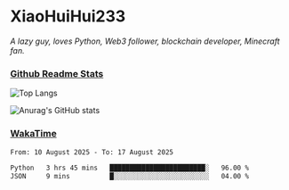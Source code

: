 # XiaoHuiHui233

*A lazy guy, loves Python, Web3 follower, blockchain developer, Minecraft fan.*

### [Github Readme Stats](https://github.com/anuraghazra/github-readme-stats)

![Top Langs](https://github-readme-stats.vercel.app/api/top-langs/?username=XiaoHuiHui233&layout=compact&theme=github_dark)

![Anurag's GitHub stats](https://github-readme-stats.vercel.app/api?username=XiaoHuiHui233&show_icons=true&theme=github_dark)

### [WakaTime](https://wakatime.com)

<!--START_SECTION:waka-->

```txt
From: 10 August 2025 - To: 17 August 2025

Python   3 hrs 45 mins   ████████████████████████░   96.00 %
JSON     9 mins          █░░░░░░░░░░░░░░░░░░░░░░░░   04.00 %
```

<!--END_SECTION:waka-->
